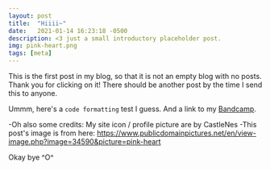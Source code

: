 ```yaml
---
layout: post
title:  "Hiiii~"
date:   2021-01-14 16:23:18 -0500
description: <3 just a small introductory placeholder post.
img: pink-heart.png
tags: [meta]
---
```

This is the first post in my blog, so that it is not an empty blog with no posts. Thank you for clicking on it! There should be another post by the time I send this to anyone.

Ummm, here's a `code formatting` test I guess. And a link to my [Bandcamp][jess-bandcamp].

-Oh also some credits: My site icon / profile picture are by CastleNes
-This post's image is from here: https://www.publicdomainpictures.net/en/view-image.php?image=34590&picture=pink-heart

Okay bye ^O^

[jess-bandcamp]: https://jessicarobo.bandcamp.com/releases
